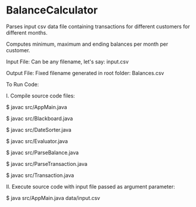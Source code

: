 # BalanceCalculator
Parses input csv data file containing transactions for different customers for different months. 

Computes minimum, maximum and ending balances per month per customer.

Input File: Can be any filename, let's say:             input.csv

Output File: Fixed filename generated in root folder:   Balances.csv

To Run Code:

I. Compile source code files:

$ javac src/AppMain.java

$ javac src/Blackboard.java

$ javac src/DateSorter.java

$ javac src/Evaluator.java

$ javac src/ParseBalance.java

$ javac src/ParseTransaction.java

$ javac src/Transaction.java

II. Execute source code with input file passed as argument parameter:

$ java src/AppMain.java data/input.csv
